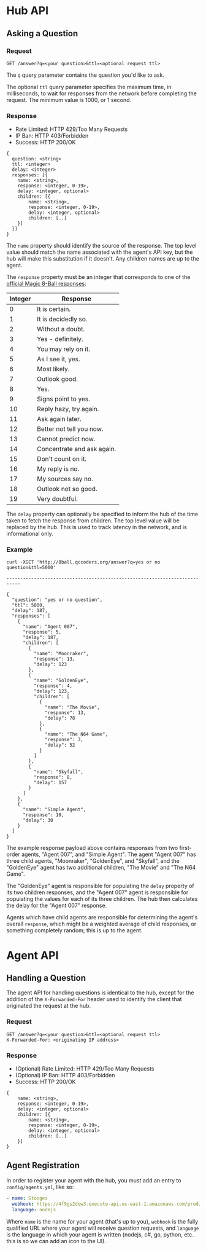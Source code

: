 # Hub API

## Asking a Question

### Request

```
GET /answer?q=<your question>&ttl=<optional request ttl>
```

The `q` query parameter contains the question you'd like to ask.

The optional `ttl` query parameter specifies the maximum time, in milliseconds, to wait for responses from the network before completing the request.  The minimum value is 1000, or 1 second.

### Response

* Rate Limited: HTTP 429/Too Many Requests
* IP Ban: HTTP 403/Forbidden
* Success: HTTP 200/OK

```
{
  question: <string>
  ttl: <integer>
  delay: <integer>
  responses: [{
    name: <string>,
    response: <integer, 0-19>,
    delay: <integer, optional>
    children: [{
        name: <string>,
        response: <integer, 0-19>,
        delay: <integer, optional>
        children: [..]
    }]
  }]
}
```

The `name` property should identify the source of the response.  The top level value should match the name associated with the agent's API key, but the hub will make this substitution if it doesn't.  Any children names are up to the agent.

The `response` property must be an integer that corresponds to one of the [official Magic 8-Ball responses](https://en.wikipedia.org/wiki/Magic_8-Ball):

Integer | Response
--- | ---
0 | It is certain.
1 | It is decidedly so.
2 | Without a doubt.
3 | Yes - definitely.
4 | You may rely on it.
5 | As I see it, yes.
6 | Most likely.
7 | Outlook good.
8 | Yes.
9 | Signs point to yes.
10| Reply hazy, try again.
11| Ask again later.
12| Better not tell you now.
13| Cannot predict now.
14| Concentrate and ask again.
15| Don't count on it.
16| My reply is no.
17| My sources say no.
18| Outlook not so good.
19| Very doubtful.

The `delay` property can optionally be specified to inform the hub of the time taken to fetch the response from children.  The top level value will be replaced by the hub.  This is used to track latency in the network, and is informational only.

### Example

```
curl -XGET 'http://8ball.qccoders.org/answer?q=yes or no question&ttl=5000'

---------------------------------------------------------------------------

{
  "question": "yes or no question",
  "ttl": 5000,
  "delay": 187,
  "responses": [
    {
      "name": "Agent 007",
      "response": 5,
      "delay": 187,
      "children": [
        {
          "name": "Moonraker",
          "response": 13,
          "delay": 123
        },
        {
          "name": "GoldenEye",
          "response": 4,
          "delay": 123,
          "children": [
            {
              "name": "The Movie",
              "response": 13,
              "delay": 78
            },
            {
              "name": "The N64 Game",
              "response": 3,
              "delay": 52
            }
          ]
        },
        {
          "name": "Skyfall",
          "response": 8,
          "delay": 157
        }
      ]
    },
    {
      "name": "Simple Agent",
      "response": 10,
      "delay": 30
    }
  ]
}
```

The example response payload above contains responses from two first-order agents, "Agent 007", and "Simple Agent".  The agent "Agent 007" has three child agents, "Moonraker", "GoldenEye", and "Skyfall", and the "GoldenEye" agent has two additional children, "The Movie" and "The N64 Game".

The "GoldenEye" agent is responsible for populating the `delay` property of its two children responses, and the "Agent 007" agent is responsible for populating the values for each of its three children.  The hub then calculates the delay for the "Agent 007" response.

Agents which have child agents are responsible for determining the agent's overall `response`, which might be a weighted average of child responses, or something completely random; this is up to the agent.

# Agent API

## Handling a Question

The agent API for handling questions is identical to the hub, except for the addition of the `X-Forwarded-For` header used to identify the client that originated the request at the hub.

### Request

```
GET /answer?q=<your question>&ttl=<optional request ttl>
X-Forwarded-For: <originating IP address>
```

### Response

* (Optional) Rate Limited: HTTP 429/Too Many Requests
* (Optional) IP Ban: HTTP 403/Forbidden
* Success: HTTP 200/OK

```
{
    name: <string>,
    response: <integer, 0-19>,
    delay: <integer, optional>
    children: [{
        name: <string>,
        response: <integer, 0-19>,
        delay: <integer, optional>
        children: [..]
    }]
}
```

## Agent Registration

In order to register your agent with the hub, you must add an entry to `config/agents.yml`, like so:

```yaml
- name: Stooges
  webhook: https://4f9gs2dqw3.execute-api.us-east-1.amazonaws.com/prod/
  language: nodejs
```

Where `name` is the name for your agent (that's up to you), `webhook` is the fully qualified URL where your agent will receive question requests, and `language` is the language in which your agent is written (nodejs, c#, go, python, etc.. this is so we can add an icon to the UI).